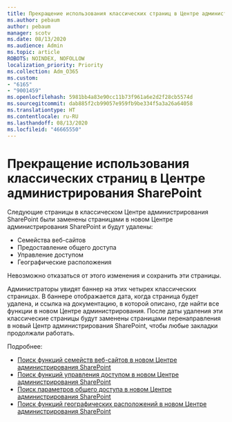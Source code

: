 ```yaml
---
title: Прекращение использования классических страниц в Центре администрирования SharePoint
ms.author: pebaum
author: pebaum
manager: scotv
ms.date: 08/13/2020
ms.audience: Admin
ms.topic: article
ROBOTS: NOINDEX, NOFOLLOW
localization_priority: Priority
ms.collection: Adm_O365
ms.custom:
- "6165"
- "9001459"
ms.openlocfilehash: 5981bb4a83e90cc11b73f961a6e2d2f28cb5574d
ms.sourcegitcommit: dab885f2cb99057e959fb9be334f5a3a26a64058
ms.translationtype: HT
ms.contentlocale: ru-RU
ms.lasthandoff: 08/13/2020
ms.locfileid: "46665550"
---
```

# <a name="retire-classic-pages-in-sharepoint-admin-center"></a>Прекращение использования классических страниц в Центре администрирования SharePoint

Следующие страницы в классическом Центре администрирования SharePoint были заменены страницами в новом Центре администрирования SharePoint и будут удалены: 

- Семейства веб-сайтов 
- Предоставление общего доступа
- Управление доступом
- Географические расположения

Невозможно отказаться от этого изменения и сохранить эти страницы.

Администраторы увидят баннер на этих четырех классических страницах. В баннере отображается дата, когда страница будет удалена, и ссылка на документацию, в которой описано, где найти все функции в новом Центре администрирования. После даты удаления эти классические страницы будут заменены страницами перенаправления в новый Центр администрирования SharePoint, чтобы любые закладки продолжали работать.
  
Подробнее:

- [Поиск функций семейств веб-сайтов в новом Центре администрирования SharePoint](https://docs.microsoft.com/sharepoint/site-collections-page)
- [Поиск функций управления доступом в новом Центре администрирования SharePoint](https://docs.microsoft.com/sharepoint/control-access)
- [Поиск параметров общего доступа в новом Центре администрирования SharePoint](https://docs.microsoft.com/sharepoint/sharing-settings)
- [Поиск функций географических расположений в новом Центре администрирования SharePoint](https://docs.microsoft.com/sharepoint/manage-geo-locations)